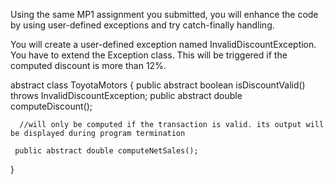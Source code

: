 Using the same MP1 assignment you submitted, you will enhance the code by using user-defined exceptions and try catch-finally handling.

You will create a user-defined exception named InvalidDiscountException. You have to extend the Exception class. This will be triggered if the computed discount is more than 12%. 

 

abstract class ToyotaMotors {
     public abstract boolean isDiscountValid() throws InvalidDiscountException;
     public abstract double computeDiscount();
     

      //will only be computed if the transaction is valid. its output will be displayed during program termination

     public abstract double computeNetSales(); 
}
